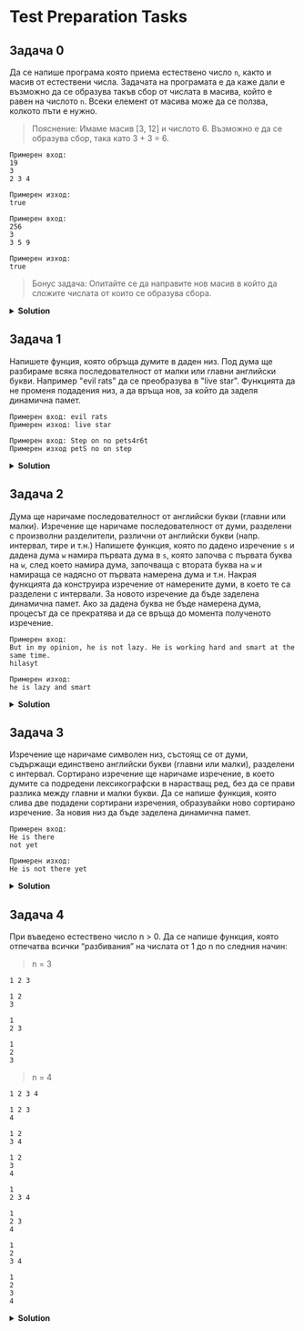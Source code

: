 # Test Preparation Tasks

## Задача 0
Да се напише програма която приема естествено число `n`, както и масив от естествени числа. Задачата на програмата е да каже дали е възможно да се образува такъв сбор от числата в масива, който е равен на числото `n`. Всеки елемент от масива може да се ползва, колкото пъти е нужно.

> Пояснение: Имаме масив [3, 12] и числото 6. Възможно е да се образува сбор, така като 3 + 3 = 6.

``` 
Примерен вход: 
19
3
2 3 4

Примерен изход:
true
```

```
Примерен вход:
256
3
3 5 9

Примерен изход:
true
```

> Бонус задача: Опитайте се да направите нов масив в който да сложите числата от които се образува сбора.

<details><summary><b>Solution</b></summary> 
<p>

```cpp
#include <iostream>
 
bool canSum(unsigned int* arr, unsigned int size, int target)
{
  if (target < 0)
      return false;

  if (target == 0)
      return true;

  for (size_t i = 0; i < size; i++)
  {
      if (canSum(arr, size, target - arr[i]))
          return true;
  }
  
  return false;
}

int main()
{
  unsigned int arr[3] = { 2, 4 };

  std::cout << std::boolalpha << canSum(arr, 2, 6);
}
```

</p>
</details>

## Задача 1
Напишете фунция, която обръща думите в даден низ. Под дума ще разбираме всяка последователност от малки или главни английски букви. Например "evil rats" да се преобразува в "live star".
Функцията да не променя подадения низ, а да връща нов, за който да заделя динамична памет.

```
Примерен вход: evil rats
Примерен изход: live star
```

```
Примерен вход: Step on no pets4r6t
Примерен изход petS no on step
```

<details><summary><b>Solution</b></summary> 
<p>

```cpp
bool isLetter(char c)
{
	return c >= 'a' && c <= 'z' || c >= 'A' && c <= 'Z';
}

void skipToWord(char*& str)
{
	while (!isLetter(*str) && *str != '\0')
		str++;
}

void skipToNextWord(char*& str)
{
	while (isLetter(*str) && *str != '\0')
		str++;
}

int getWordLength(char* str)
{
	int length = 0;
	while (isLetter(*str) && *str != '\0')
	{
		length++;
		str++;
	}

	return length;
}

void reverse(char* str, int strSize)
{
	for (int i = 0; i < strSize / 2; i++)
	{
		char temp = str[i];
		str[i] = str[strSize - i - 1];
		str[strSize - i - 1] = temp;
	}
}

char* getReversedWord(char*& str)
{
	int length = getWordLength(str);
	char* word = new char[length + 1];

	int wordIter = 0;
	while (isLetter(*str) && *str != '\0' && wordIter < length)
	{
		word[wordIter] = *str;
		wordIter++;
		str++;
	}

	word[wordIter] = '\0';

	reverse(word, length);

	return word;
}

char* combineWords(char** strs, int size)
{
	int wordsSize = 0;
	int spacesCount = 0;

	for (int i = 0; i < size; i++)
	{
		wordsSize += getWordLength(strs[i]);
		spacesCount++;
	}

	int overallSize = wordsSize + spacesCount;
	char* combinedSentence = new char[overallSize];

	int sentenceIter = 0;
	for (int i = 0; i < size; i++)
	{
		int currWordLength = getWordLength(strs[i]);
		for (int j = 0; j < currWordLength; j++)
		{
			combinedSentence[sentenceIter] = strs[i][j];
			sentenceIter++;
		}

		combinedSentence[sentenceIter] = ' ';
		sentenceIter++;
	}

	combinedSentence[sentenceIter - 1] = '\0';

	return combinedSentence;
}

int wordCounter(char* str)
{
	int counter = 0;
	while (*str != '\0')
	{
		skipToWord(str);
		counter++;
		skipToNextWord(str);
	}

	return counter;
}

char* getSentence(char* str)
{
	int currLen = 0;
	int wordsCount = wordCounter(str);
	char** words = new char* [wordsCount];

	while (*str != '\0')
	{
		skipToWord(str);
		words[currLen] = getReversedWord(str);
		currLen++;
	}

	char* sentence = combineWords(words, wordsCount);

	for (int i = 0; i < wordsCount; i++)
	{
		delete[] words[i];
	}
	delete[] words;

	return sentence;
}

int main()
{
	char initSentence[] = "evil rats";
	char* finalSentence = getSentence(initSentence);

	std::cout << finalSentence;

	delete[] finalSentence;
}
```

</p>
</details>

## Задача 2
Дума ще наричаме последователност от английски букви (главни или малки). Изречение ще наричаме последователност от думи, разделени с произволни разделители, различни от английски букви (напр. интервал, тире и т.н.)
Напишете функция, която по дадено изречение `s` и дадена дума `w` намира първата дума в `s`, която започва с първата буква на `w`, след което намира дума, започваща с втората буква на `w` и намираща се надясно от първата намерена дума и т.н. Накрая функцията да конструира изречение от намерените думи, в което те са разделени с интервали. За новото изречение да бъде заделена динамична памет. Ако за дадена буква не бъде намерена дума, процесът да се прекратява и да се връща до момента полученото изречение.

```
Примерен вход: 
But in my opinion, he is not lazy. He is working hard and smart at the same time.
hilasyt

Примерен изход:
he is lazy and smart
```

<details><summary><b>Solution</b></summary> 
<p>

```cpp
#include <iostream>

bool isLetter(char c)
{
    return c >= 'a' && c <= 'z' || c >= 'A' && c <= 'Z';
}
 
void skipToWord(char*& str)
{
    while (!isLetter(*str) && *str != '\0')
        str++;
}
 
void skipToNextWord(char*& str)
{
    while (isLetter(*str) && *str != '\0')
        str++;
}
 
int getWordLength(char* str)
{
    int length = 0;
    while (isLetter(*str) && *str != '\0')
    {
        length++;
        str++;
    }
 
    return length;
}
 
char* getWord(char*& str)
{
    int length = getWordLength(str);
    char* word = new char[length + 1];
 
    int wordIter = 0;
    while (isLetter(*str) && *str != '\0' && wordIter < length)
    {
        word[wordIter] = *str;
        wordIter++;
        str++;
    }
 
    word[wordIter] = '\0';
 
    return word;
}
 
char** getSentence(char* str, char* expr, int& currLen)
{
    currLen = 0;
    int sentenceLen = getWordLength(expr);
    char** sentence = new char*[sentenceLen];
 
    while (*str != '\0' && *expr != '\0')
    {
        skipToWord(str);
 
        if (*str == *expr && currLen < sentenceLen)
        {
            sentence[currLen] = getWord(str);
            expr++;
            currLen++;
            continue;
        }
 
        skipToNextWord(str);
    }
 
    return sentence;
}
 
int main()
{
    char initSentence[] = "Hello this is a very cool sentence";
    char exprSentence[] = "iac";
 
    int sentences = 0;
    char** finalSentence = getSentence(initSentence, exprSentence, sentences);
 
    for (int i = 0; i < sentences; i++)
    {
        std::cout << finalSentence[i] << " ";
        delete[] finalSentence[i];
    }
    delete[] finalSentence;
 
}
```

</p>
</details>

## Задача 3
Изречение ще наричаме символен низ, състоящ се от думи, съдържащи единствено английски букви (главни или малки), разделени с интервал. Сортирано изречение ще наричаме изречение, в което думите са подредени лексикографски в нарастващ ред, без да се прави разлика между главни и малки букви.
Да се напише функция, която слива две подадени сортирани изречения, образувайки ново сортирано изречение. За новия низ да бъде заделена динамична памет.

```
Примерен вход: 
He is there
not yet

Примерен изход:
He is not there yet
```

<details><summary><b>Solution</b></summary> 
<p>

```cpp
#include <iostream>

bool isLetter(char c)
{
	return c >= 'a' && c <= 'z' || c >= 'A' && c <= 'Z';
}

void skipToWord(char*& str)
{
	while (!isLetter(*str) && *str != '\0')
		str++;
}

void skipToNextWord(char*& str)
{
	while (isLetter(*str) && *str != '\0')
		str++;
}

int getWordLength(char* str)
{
	int length = 0;
	while (isLetter(*str) && *str != '\0')
	{
		length++;
		str++;
	}

	return length;
}

char* getWord(char*& str)
{
	int length = getWordLength(str);
	char* word = new char[length + 1];

	int wordIter = 0;
	while (isLetter(*str) && *str != '\0' && wordIter < length)
	{
		word[wordIter] = *str;
		wordIter++;
		str++;
	}

	word[wordIter] = '\0';

	return word;
}

char* combineWords(char** strs, int size)
{
	int wordsSize = 0;
	int spacesCount = 0;

	for (int i = 0; i < size; i++)
	{
		wordsSize += getWordLength(strs[i]);
		spacesCount++;
	}

	int overallSize = wordsSize + spacesCount;
	char* combinedSentence = new char[overallSize];

	int sentenceIter = 0;
	for (int i = 0; i < size; i++)
	{
		int currWordLength = getWordLength(strs[i]);
		for (int j = 0; j < currWordLength; j++)
		{
			combinedSentence[sentenceIter] = strs[i][j];
			sentenceIter++;
		}

		combinedSentence[sentenceIter] = ' ';
		sentenceIter++;
	}

	combinedSentence[sentenceIter - 1] = '\0';

	return combinedSentence;
}

int wordCounter(char* str)
{
	int counter = 0;
	while (*str != '\0')
	{
		skipToWord(str);
		counter++;
		skipToNextWord(str);
	}

	return counter;
}

char toLower(char c)
{
	if (c >= 'A' && c <= 'Z')
		c += 'a' - 'A';

	return c;
}

char* combineSorted(char* first, char* second)
{
	int wordsCount = wordCounter(first) + wordCounter(second);
	char** words = new char*[wordsCount];

	for (int i = 0; i < wordsCount; i++)
	{
		skipToWord(first);
		skipToWord(second);

		if (toLower(*first) <= toLower(*second) && *first != '\0')
			words[i] = getWord(first);
		else
			words[i] = getWord(second);
	}

	char* sortedSentence = combineWords(words, wordsCount);

	for (int i = 0; i < wordsCount; i++)
	{
		delete words[i];
	}

	delete[] words;

	return sortedSentence;
}

int main()
{
	char firstSorted[] = "He is there";
	char secondSorted[] = "not yet";

	char* sortedSentence = combineSorted(firstSorted, secondSorted);

	std::cout << sortedSentence;

	delete[] sortedSentence;
}
```

</p>
</details>

## Задача 4
При въведено естествено число n > 0. 
Да се напише функция, която отпечатва всички “разбивания” на числата от 1 до n по следния начин:

> n = 3
```
1 2 3

1 2
3

1
2 3

1
2
3
```

> n = 4
```
1 2 3 4

1 2 3
4

1 2
3 4

1 2
3
4

1
2 3 4

1
2 3
4

1
2
3 4

1
2
3
4

```

<details><summary><b>Solution</b></summary> 
<p>

```cpp
#include <iostream>

void printer(int n, bool* binaryTable)
{
	for (int i = 1; i <= n; i++)
	{
		std::cout << i << " ";

		if (i < n)
		{
			if (binaryTable[i - 1])
				std::cout << "\n";
		}
	}
}

int powOfTwo(int n)
{
	int pow = 1;
	for (int i = 0; i < n; i++)
	{
		pow *= 2;
	}

	return pow;
}

void binaryAdvance(bool* binaryTable, int tableSize)
{
	if (binaryTable[tableSize - 1] == 1)
	{
		int j = tableSize - 1;
		while (j >= 1 && binaryTable[j] == 1)
		{
			binaryTable[j] = 0;
			j--;
		}

		binaryTable[j] = 1;

		return;
	}

	binaryTable[tableSize - 1] = 1;
}

void binaryPrint(int n)
{
	bool* binaryTable = new bool[n - 1];

	for (int i = 0; i < n-1; i++)
	{
		binaryTable[i] = 0;
	}

	int pow = powOfTwo(n);


	for (int i = 0; i < pow; i++)
	{
		printer(n, binaryTable);
		
		std::cout << "\n\n";

		binaryAdvance(binaryTable, n - 1);
	}

	delete[] binaryTable;
}

int main()
{
	binaryPrint(4);
}
```

</p>
</details>